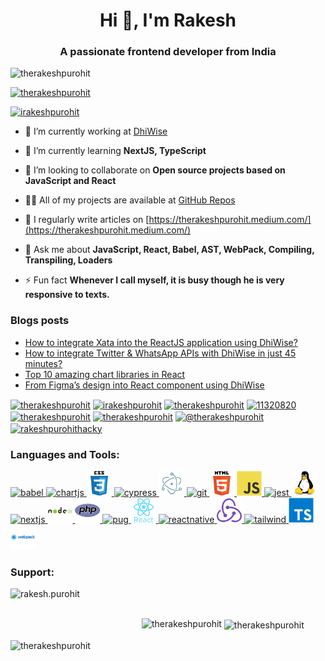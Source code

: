 <h1 align="center">Hi 👋, I'm Rakesh</h1>
<h3 align="center">A passionate frontend developer from India</h3>

<p align="left"> <img src="https://komarev.com/ghpvc/?username=therakeshpurohit&label=Profile%20views&color=0e75b6&style=flat" alt="therakeshpurohit" /> </p>

<p align="left"> <a href="https://github.com/ryo-ma/github-profile-trophy"><img src="https://github-profile-trophy.vercel.app/?username=therakeshpurohit" alt="therakeshpurohit" /></a> </p>

<p align="left"> <a href="https://twitter.com/irakeshpurohit" target="blank"><img src="https://img.shields.io/twitter/follow/irakeshpurohit?logo=twitter&style=for-the-badge" alt="irakeshpurohit" /></a> </p>

- 🔭 I’m currently working at [DhiWise](https://www.dhiwise.com/)

- 🌱 I’m currently learning **NextJS, TypeScript**

- 👯 I’m looking to collaborate on **Open source projects based on JavaScript and React**

- 👨‍💻 All of my projects are available at [GitHub Repos](https://github.com/TheRakeshPurohit?tab=repositories&q=&type=source&language=&sort=)

- 📝 I regularly write articles on [https://therakeshpurohit.medium.com/](https://therakeshpurohit.medium.com/)

- 💬 Ask me about **JavaScript, React, Babel, AST, WebPack, Compiling, Transpiling, Loaders**

- ⚡ Fun fact **Whenever I call myself, it is busy though he is very responsive to texts.**

### Blogs posts
<!-- BLOG-POST-LIST:START -->
- [How to integrate Xata into the ReactJS application using DhiWise?](https://medium.com/dhiwise/how-to-integrate-xata-into-the-reactjs-application-using-dhiwise-12ab8eeb9d2?source=rss-415d4a54ac94------2)
- [How to integrate Twitter &amp; WhatsApp APIs with DhiWise in just 45 minutes?](https://medium.com/dhiwise/how-to-integrate-twitter-whatsapp-apis-with-dhiwise-in-under-45-minutes-35509f56ddb9?source=rss-415d4a54ac94------2)
- [Top 10 amazing chart libraries in React](https://medium.com/dhiwise/top-10-amazing-chart-libraries-in-react-322cb91fad62?source=rss-415d4a54ac94------2)
- [From Figma’s design into React component using DhiWise](https://medium.com/dhiwise/from-figmas-design-into-react-component-using-dhiwise-bcea27144905?source=rss-415d4a54ac94------2)
<!-- BLOG-POST-LIST:END -->

<p align="left">
<a href="https://dev.to/therakeshpurohit" target="blank"><img align="center" src="https://raw.githubusercontent.com/rahuldkjain/github-profile-readme-generator/master/src/images/icons/Social/devto.svg" alt="therakeshpurohit" height="30" width="40" /></a>
<a href="https://twitter.com/irakeshpurohit" target="blank"><img align="center" src="https://raw.githubusercontent.com/rahuldkjain/github-profile-readme-generator/master/src/images/icons/Social/twitter.svg" alt="irakeshpurohit" height="30" width="40" /></a>
<a href="https://linkedin.com/in/therakeshpurohit" target="blank"><img align="center" src="https://raw.githubusercontent.com/rahuldkjain/github-profile-readme-generator/master/src/images/icons/Social/linked-in-alt.svg" alt="therakeshpurohit" height="30" width="40" /></a>
<a href="https://stackoverflow.com/users/11320820" target="blank"><img align="center" src="https://raw.githubusercontent.com/rahuldkjain/github-profile-readme-generator/master/src/images/icons/Social/stack-overflow.svg" alt="11320820" height="30" width="40" /></a>
<a href="https://codesandbox.com/therakeshpurohit" target="blank"><img align="center" src="https://raw.githubusercontent.com/rahuldkjain/github-profile-readme-generator/master/src/images/icons/Social/codesandbox.svg" alt="therakeshpurohit" height="30" width="40" /></a>
<a href="https://instagram.com/therakeshpurohit" target="blank"><img align="center" src="https://raw.githubusercontent.com/rahuldkjain/github-profile-readme-generator/master/src/images/icons/Social/instagram.svg" alt="therakeshpurohit" height="30" width="40" /></a>
<a href="https://medium.com/@therakeshpurohit" target="blank"><img align="center" src="https://raw.githubusercontent.com/rahuldkjain/github-profile-readme-generator/master/src/images/icons/Social/medium.svg" alt="@therakeshpurohit" height="30" width="40" /></a>
<a href="https://www.youtube.com/c/rakeshpurohithacky" target="blank"><img align="center" src="https://raw.githubusercontent.com/rahuldkjain/github-profile-readme-generator/master/src/images/icons/Social/youtube.svg" alt="rakeshpurohithacky" height="30" width="40" /></a>
</p>

<h3 align="left">Languages and Tools:</h3>
<p align="left"> <a href="https://babeljs.io/" target="_blank" rel="noreferrer"> <img src="https://www.vectorlogo.zone/logos/babeljs/babeljs-icon.svg" alt="babel" width="40" height="40"/> </a> <a href="https://www.chartjs.org" target="_blank" rel="noreferrer"> <img src="https://www.chartjs.org/media/logo-title.svg" alt="chartjs" width="40" height="40"/> </a> <a href="https://www.w3schools.com/css/" target="_blank" rel="noreferrer"> <img src="https://raw.githubusercontent.com/devicons/devicon/master/icons/css3/css3-original-wordmark.svg" alt="css3" width="40" height="40"/> </a> <a href="https://www.cypress.io" target="_blank" rel="noreferrer"> <img src="https://raw.githubusercontent.com/simple-icons/simple-icons/6e46ec1fc23b60c8fd0d2f2ff46db82e16dbd75f/icons/cypress.svg" alt="cypress" width="40" height="40"/> </a> <a href="https://www.electronjs.org" target="_blank" rel="noreferrer"> <img src="https://raw.githubusercontent.com/devicons/devicon/master/icons/electron/electron-original.svg" alt="electron" width="40" height="40"/> </a> <a href="https://git-scm.com/" target="_blank" rel="noreferrer"> <img src="https://www.vectorlogo.zone/logos/git-scm/git-scm-icon.svg" alt="git" width="40" height="40"/> </a> <a href="https://www.w3.org/html/" target="_blank" rel="noreferrer"> <img src="https://raw.githubusercontent.com/devicons/devicon/master/icons/html5/html5-original-wordmark.svg" alt="html5" width="40" height="40"/> </a> <a href="https://developer.mozilla.org/en-US/docs/Web/JavaScript" target="_blank" rel="noreferrer"> <img src="https://raw.githubusercontent.com/devicons/devicon/master/icons/javascript/javascript-original.svg" alt="javascript" width="40" height="40"/> </a> <a href="https://jestjs.io" target="_blank" rel="noreferrer"> <img src="https://www.vectorlogo.zone/logos/jestjsio/jestjsio-icon.svg" alt="jest" width="40" height="40"/> </a> <a href="https://www.linux.org/" target="_blank" rel="noreferrer"> <img src="https://raw.githubusercontent.com/devicons/devicon/master/icons/linux/linux-original.svg" alt="linux" width="40" height="40"/> </a> <a href="https://nextjs.org/" target="_blank" rel="noreferrer"> <img src="https://cdn.worldvectorlogo.com/logos/nextjs-2.svg" alt="nextjs" width="40" height="40"/> </a> <a href="https://nodejs.org" target="_blank" rel="noreferrer"> <img src="https://raw.githubusercontent.com/devicons/devicon/master/icons/nodejs/nodejs-original-wordmark.svg" alt="nodejs" width="40" height="40"/> </a> <a href="https://www.php.net" target="_blank" rel="noreferrer"> <img src="https://raw.githubusercontent.com/devicons/devicon/master/icons/php/php-original.svg" alt="php" width="40" height="40"/> </a> <a href="https://pugjs.org" target="_blank" rel="noreferrer"> <img src="https://cdn.worldvectorlogo.com/logos/pug.svg" alt="pug" width="40" height="40"/> </a> <a href="https://reactjs.org/" target="_blank" rel="noreferrer"> <img src="https://raw.githubusercontent.com/devicons/devicon/master/icons/react/react-original-wordmark.svg" alt="react" width="40" height="40"/> </a> <a href="https://reactnative.dev/" target="_blank" rel="noreferrer"> <img src="https://reactnative.dev/img/header_logo.svg" alt="reactnative" width="40" height="40"/> </a> <a href="https://redux.js.org" target="_blank" rel="noreferrer"> <img src="https://raw.githubusercontent.com/devicons/devicon/master/icons/redux/redux-original.svg" alt="redux" width="40" height="40"/> </a> <a href="https://tailwindcss.com/" target="_blank" rel="noreferrer"> <img src="https://www.vectorlogo.zone/logos/tailwindcss/tailwindcss-icon.svg" alt="tailwind" width="40" height="40"/> </a> <a href="https://www.typescriptlang.org/" target="_blank" rel="noreferrer"> <img src="https://raw.githubusercontent.com/devicons/devicon/master/icons/typescript/typescript-original.svg" alt="typescript" width="40" height="40"/> </a> <a href="https://webpack.js.org" target="_blank" rel="noreferrer"> <img src="https://raw.githubusercontent.com/devicons/devicon/d00d0969292a6569d45b06d3f350f463a0107b0d/icons/webpack/webpack-original-wordmark.svg" alt="webpack" width="40" height="40"/> </a> </p>

<h3 align="left">Support:</h3>
<p><a href="https://www.buymeacoffee.com/rakesh.purohit"> <img align="left" src="https://cdn.buymeacoffee.com/buttons/v2/default-yellow.png" height="50" width="210" alt="rakesh.purohit" /></a></p><br><br>

<p><img align="left" src="https://github-readme-stats.vercel.app/api/top-langs?username=therakeshpurohit&show_icons=true&locale=en&layout=compact" alt="therakeshpurohit" /></p>

<p>&nbsp;<img align="center" src="https://github-readme-stats.vercel.app/api?username=therakeshpurohit&show_icons=true&locale=en" alt="therakeshpurohit" /></p>

<p><img align="center" src="https://github-readme-streak-stats.herokuapp.com/?user=therakeshpurohit&" alt="therakeshpurohit" /></p>
